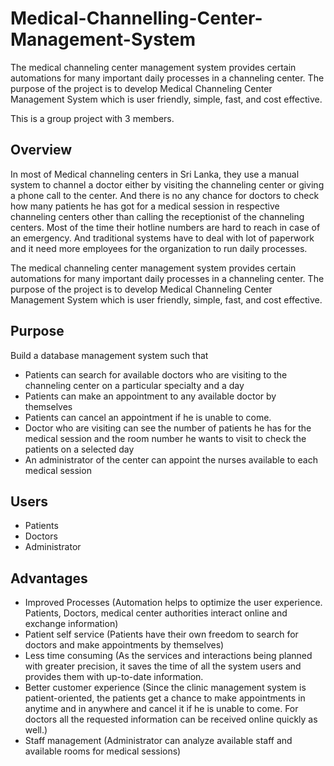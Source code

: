 # Medical-Channelling-Center-Management-System
The medical channeling center management system provides certain automations for many important daily processes in a channeling center. The purpose of the project is to develop Medical Channeling Center Management System which is user friendly, simple, fast, and cost effective.

This is a group project with 3 members.
## Overview
In most of Medical channeling centers in Sri Lanka, they use a manual system to channel a doctor either by visiting the channeling center or giving a phone call to the center. And there is no any chance for doctors to check how many patients he has got for a medical session in respective channeling centers other than calling the receptionist of the channeling centers. Most of the time their hotline numbers are hard to reach in case of an emergency. And traditional systems have to deal with lot of paperwork and it need more employees for the organization to run daily processes.

The medical channeling center management system provides certain automations for many important daily processes in a channeling center. The purpose of the project is to develop Medical Channeling Center Management System which is user friendly, simple, fast, and cost effective.

## Purpose

Build a database management system such that 

*	Patients can search for available doctors who are visiting to the channeling center on a particular specialty and a day
*	Patients can make an appointment to any available doctor by themselves
*	Patients can cancel an appointment if he is unable to come.
*	Doctor who are visiting can see the number of patients he has for the medical session and the room number he wants to visit to check the patients on a selected day
*	An administrator of the center can appoint the nurses available to each medical session

## Users

*	Patients
*	Doctors
*	Administrator

## Advantages

*	Improved Processes (Automation helps to optimize the user experience. Patients, Doctors, medical center authorities interact online and exchange information)
*	Patient self service (Patients have their own freedom to search for doctors and make appointments by themselves)
*	Less time consuming (As the services and interactions being planned with greater precision, it saves the time of all the system users and provides them with up-to-date information.
*	Better customer experience (Since the clinic management system is patient-oriented, the patients get a chance to make appointments in anytime and in anywhere and cancel it if he is unable to come. For doctors all the requested information can be received online quickly as well.)
*	Staff management (Administrator can analyze available staff and available rooms for medical sessions)



